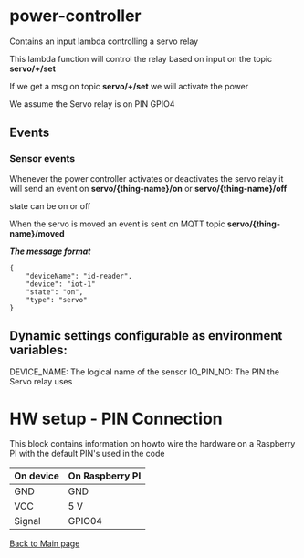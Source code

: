 # power-controller
Contains an input lambda controlling a servo relay

This lambda function will control the relay based on input on the topic **servo/+/set**

If we get a msg on topic **servo/+/set** we will activate the power

We assume the Servo relay is on PIN GPIO4

## Events

### Sensor events
Whenever the power controller activates or deactivates the servo relay it will send an event on **servo/{thing-name}/on** or **servo/{thing-name}/off**

state can be on or off

When the servo is moved an event is sent on MQTT topic **servo/{thing-name}/moved**

***The message format***
```
{
    "deviceName": "id-reader",
    "device": "iot-1"
    "state": "on",
    "type": "servo"
}
```

## Dynamic settings configurable as environment variables:
DEVICE_NAME: The logical name of the sensor
IO_PIN_NO: The PIN the Servo relay uses

# HW setup - PIN Connection
This block contains information on howto wire the hardware on a Raspberry PI with the default PIN's used in the code

| On device  | On Raspberry PI  |
|---|---|
| GND  | GND  |
| VCC  | 5 V  |
| Signal  | GPIO04 |

[Back to Main page](../README.md)